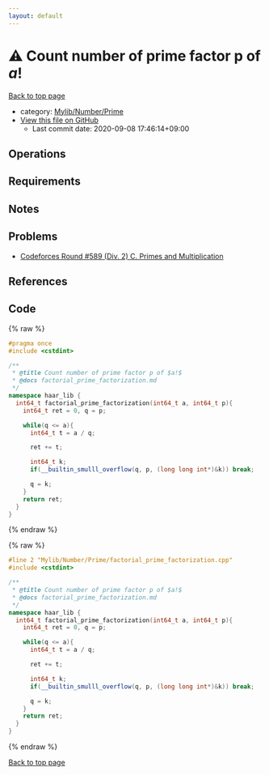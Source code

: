 ```yaml
---
layout: default
---
```


<!-- mathjax config similar to math.stackexchange -->
<script type="text/javascript" async
  src="https://cdnjs.cloudflare.com/ajax/libs/mathjax/2.7.5/MathJax.js?config=TeX-MML-AM_CHTML">
</script>
<script type="text/x-mathjax-config">
  MathJax.Hub.Config({
    TeX: { equationNumbers: { autoNumber: "AMS" }},
    tex2jax: {
      inlineMath: [ ['$','$'] ],
      processEscapes: true
    },
    "HTML-CSS": { matchFontHeight: false },
    displayAlign: "left",
    displayIndent: "2em"
  });
</script>

<script type="text/javascript" src="https://cdnjs.cloudflare.com/ajax/libs/jquery/3.4.1/jquery.min.js"></script>
<script src="https://cdn.jsdelivr.net/npm/jquery-balloon-js@1.1.2/jquery.balloon.min.js" integrity="sha256-ZEYs9VrgAeNuPvs15E39OsyOJaIkXEEt10fzxJ20+2I=" crossorigin="anonymous"></script>
<script type="text/javascript" src="../../../../assets/js/copy-button.js"></script>
<link rel="stylesheet" href="../../../../assets/css/copy-button.css" />


# :warning: Count number of prime factor p of $a!$

<a href="../../../../index.html">Back to top page</a>

* category: <a href="../../../../index.html#26f1f261bc4e83492156752f5caf0111">Mylib/Number/Prime</a>
* <a href="{{ site.github.repository_url }}/blob/master/Mylib/Number/Prime/factorial_prime_factorization.cpp">View this file on GitHub</a>
    - Last commit date: 2020-09-08 17:46:14+09:00




## Operations

## Requirements

## Notes

## Problems

- [Codeforces Round #589 (Div. 2) C. Primes and Multiplication](https://codeforces.com/contest/1228/problem/C)

## References


## Code

<a id="unbundled"></a>
{% raw %}
```cpp
#pragma once
#include <cstdint>

/**
 * @title Count number of prime factor p of $a!$
 * @docs factorial_prime_factorization.md
 */
namespace haar_lib {
  int64_t factorial_prime_factorization(int64_t a, int64_t p){
    int64_t ret = 0, q = p;

    while(q <= a){
      int64_t t = a / q;

      ret += t;

      int64_t k;
      if(__builtin_smulll_overflow(q, p, (long long int*)&k)) break;

      q = k;
    }
    return ret;
  }
}

```
{% endraw %}

<a id="bundled"></a>
{% raw %}
```cpp
#line 2 "Mylib/Number/Prime/factorial_prime_factorization.cpp"
#include <cstdint>

/**
 * @title Count number of prime factor p of $a!$
 * @docs factorial_prime_factorization.md
 */
namespace haar_lib {
  int64_t factorial_prime_factorization(int64_t a, int64_t p){
    int64_t ret = 0, q = p;

    while(q <= a){
      int64_t t = a / q;

      ret += t;

      int64_t k;
      if(__builtin_smulll_overflow(q, p, (long long int*)&k)) break;

      q = k;
    }
    return ret;
  }
}

```
{% endraw %}

<a href="../../../../index.html">Back to top page</a>

